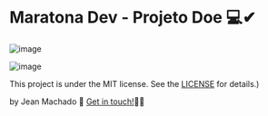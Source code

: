 # Maratona Dev - Projeto Doe  💻✔  

  




![image](https://user-images.githubusercontent.com/60414493/80438632-074e2a80-88db-11ea-866e-a6f5cf471a9e.png)

![image](https://user-images.githubusercontent.com/60414493/80438763-5005e380-88db-11ea-9a85-5640d3f449c2.png)





This project is under the MIT license. See the [LICENSE](https://github.com/jeannzk021/Maratona-Dev-9.0) for details.)

by Jean Machado :wave: [Get in touch!](https://www.linkedin.com/in/jeanmachado021)🚀😎
